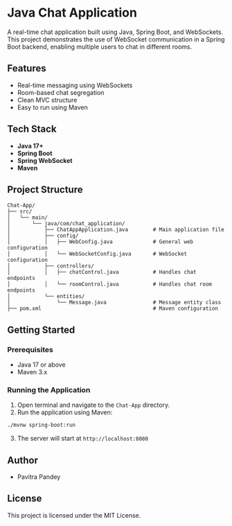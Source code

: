 # Java Chat Application

A real-time chat application built using Java, Spring Boot, and WebSockets. This project demonstrates the use of WebSocket communication in a Spring Boot backend, enabling multiple users to chat in different rooms.

## Features

- Real-time messaging using WebSockets
- Room-based chat segregation
- Clean MVC structure
- Easy to run using Maven

## Tech Stack

- **Java 17+**
- **Spring Boot**
- **Spring WebSocket**
- **Maven**

## Project Structure

```
Chat-App/
├── src/
│   └── main/
│       └── java/com/chat_application/
│           ├── ChatAppApplication.java        # Main application file
│           ├── config/
│           │   ├── WebConfig.java             # General web configuration
│           │   └── WebSocketConfig.java       # WebSocket configuration
│           ├── controllers/
│           │   ├── chatControl.java           # Handles chat endpoints
│           │   └── roomControl.java           # Handles chat room endpoints
│           └── entities/
│               └── Message.java               # Message entity class
├── pom.xml                                    # Maven configuration
```

## Getting Started

### Prerequisites

- Java 17 or above
- Maven 3.x

### Running the Application

1. Open terminal and navigate to the `Chat-App` directory.
2. Run the application using Maven:

```bash
./mvnw spring-boot:run
```

3. The server will start at `http://localhost:8080`

## Author

- Pavitra Pandey

## License

This project is licensed under the MIT License.
